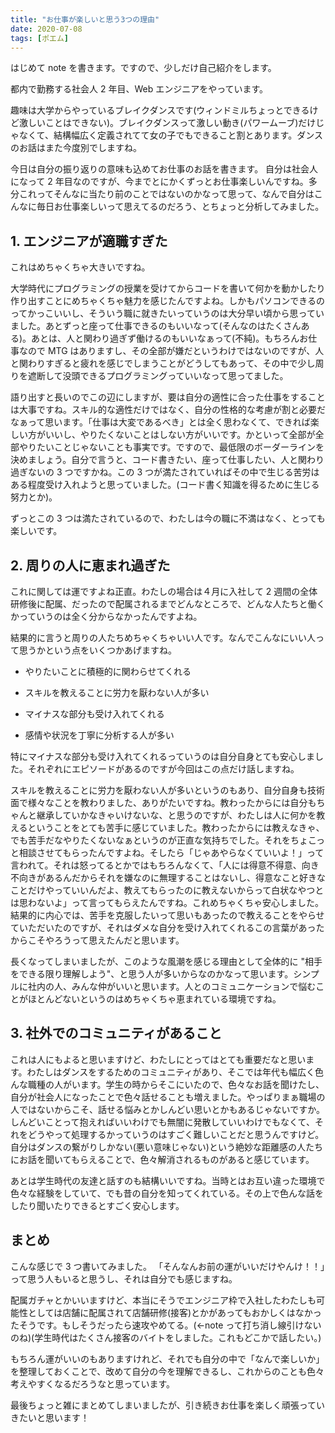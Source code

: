 ```yaml
---
title: "お仕事が楽しいと思う3つの理由"
date: 2020-07-08
tags: [ポエム]
---
```


はじめて note を書きます。ですので、少しだけ自己紹介をします。

都内で勤務する社会人 2 年目、Web エンジニアをやっています。

趣味は大学からやっているブレイクダンスです(ウィンドミルちょっとできるけど激しいことはできない)。ブレイクダンスって激しい動き(パワームーブ)だけじゃなくて、結構幅広く定義されてて女の子でもできること割とあります。ダンスのお話はまた今度別でしますね。

今日は自分の振り返りの意味も込めてお仕事のお話を書きます。
自分は社会人になって 2 年目なのですが、今までとにかくずっとお仕事楽しいんですね。多分これってそんなに当たり前のことではないのかなって思って、なんで自分はこんなに毎日お仕事楽しいって思えてるのだろう、とちょっと分析してみました。

## 1. エンジニアが適職すぎた

これはめちゃくちゃ大きいですね。

大学時代にプログラミングの授業を受けてからコードを書いて何かを動かしたり作り出すことにめちゃくちゃ魅力を感じたんですよね。しかもパソコンできるのってかっこいいし、そういう職に就きたいっていうのは大分早い頃から思っていました。あとずっと座って仕事できるのもいいなって(そんなのはたくさんある)。あとは、人と関わり過ぎず働けるのもいいなぁって(不純)。もちろんお仕事なので MTG はありますし、その全部が嫌だというわけではないのですが、人と関わりすぎると疲れを感じでしまうことがどうしてもあって、その中で少し周りを遮断して没頭できるプログラミングっていいなって思ってました。

語り出すと長いのでこの辺にしますが、要は自分の適性に合った仕事をすることは大事ですね。スキル的な適性だけではなく、自分の性格的な考慮が割と必要だなぁって思います。「仕事は大変であるべき」とは全く思わなくて、できれば楽しい方がいいし、やりたくないことはしない方がいいです。かといって全部が全部やりたいことじゃないことも事実です。ですので、最低限のボーダーラインを決めましょう。自分で言うと、コード書きたい、座って仕事したい、人と関わり過ぎないの 3 つですかね。この 3 つが満たされていればその中で生じる苦労はある程度受け入れようと思っていました。(コード書く知識を得るために生じる努力とか)。

ずっとこの 3 つは満たされているので、わたしは今の職に不満はなく、とっても楽しいです。

## 2. 周りの人に恵まれ過ぎた

これに関しては運ですよね正直。わたしの場合は４月に入社して 2 週間の全体研修後に配属、だったので配属されるまでどんなところで、どんな人たちと働くかっていうのは全く分からなかったんですよね。

結果的に言うと周りの人たちめちゃくちゃいい人です。なんでこんなにいい人って思うかという点をいくつかあげますね。

- やりたいことに積極的に関わらせてくれる

- スキルを教えることに労力を厭わない人が多い

- マイナスな部分も受け入れてくれる

- 感情や状況を丁寧に分析する人が多い

特にマイナスな部分も受け入れてくれるっていうのは自分自身とても安心しました。それぞれにエピソードがあるのですが今回はこの点だけ話しますね。

スキルを教えることに労力を厭わない人が多いというのもあり、自分自身も技術面で様々なことを教わりました、ありがたいですね。教わったからには自分もちゃんと継承していかなきゃいけないな、と思うのですが、わたしは人に何かを教えるということをとても苦手に感じていました。教わったからには教えなきゃ、でも苦手だなやりたくないなぁというのが正直な気持ちでした。それをちょこっと相談させてもらったんですよね。そしたら「じゃあやらなくていいよ！」って言われて。それは怒ってるとかではもちろんなくて、「人には得意不得意、向き不向きがあるんだからそれを嫌なのに無理することはないし、得意なこと好きなことだけやっていいんだよ、教えてもらったのに教えないからって白状なやつとは思わないよ」って言ってもらえたんですね。これめちゃくちゃ安心しました。結果的に内心では、苦手を克服したいって思いもあったので教えることをやらせていただいたのですが、それはダメな自分を受け入れてくれるこの言葉があったからこそやろうって思えたんだと思います。

長くなってしまいましたが、このような風潮を感じる理由として全体的に "相手をできる限り理解しよう"、と思う人が多いからなのかなって思います。シンプルに社内の人、みんな仲がいいと思います。人とのコミュニケーションで悩むことがほとんどないというのはめちゃくちゃ恵まれている環境ですね。

## 3. 社外でのコミュニティがあること

これは人にもよると思いますけど、わたしにとってはとても重要だなと思います。わたしはダンスをするためのコミュニティがあり、そこでは年代も幅広く色んな職種の人がいます。学生の時からそこにいたので、色々なお話を聞けたし、自分が社会人になったことで色々話せることも増えました。やっぱりまぁ職場の人ではないからこそ、話せる悩みとかしんどい思いとかもあるじゃないですか。しんどいことって抱えればいいわけでも無闇に発散していいわけでもなくて、それをどうやって処理するかっていうのはすごく難しいことだと思うんですけど。自分はダンスの繋がりしかない(悪い意味じゃない)という絶妙な距離感の人たちにお話を聞いてもらえることで、色々解消されるものがあると感じています。

あとは学生時代の友達と話すのも結構いいですね。当時とはお互い違った環境で色々な経験をしていて、でも昔の自分を知ってくれている。その上で色んな話をしたり聞いたりできるとすごく安心します。

## まとめ

こんな感じで 3 つ書いてみました。
「そんなんお前の運がいいだけやんけ！！」って思う人もいると思うし、それは自分でも感じますね。

配属ガチャとかいいますけど、本当にそうでエンジニア枠で入社したわたしも可能性としては店舗に配属されて店舗研修(接客)とかがあってもおかしくはなかったそうです。もしそうだったら速攻やめてる。(←note って打ち消し線引けないのね)(学生時代はたくさん接客のバイトをしました。これもどこかで話したい。)

もちろん運がいいのもありますけれど、それでも自分の中で「なんで楽しいか」を整理しておくことで、改めて自分の今を理解できるし、これからのことも色々考えやすくなるだろうなと思っています。

最後ちょっと雑にまとめてしまいましたが、引き続きお仕事を楽しく頑張っていきたいと思います！
